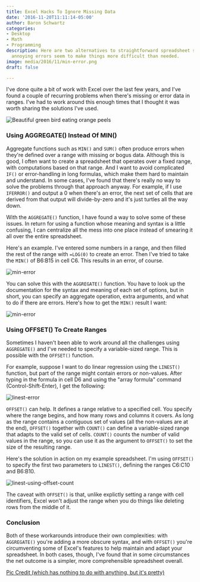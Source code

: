 ```yaml
---
title: Excel Hacks To Ignore Missing Data
date: '2016-11-20T11:11:14-05:00'
author: Baron Schwartz
categories:
- Desktop
- Math
- Programming
description: Here are two alternatives to straightforward spreadsheet syntax when
  annoying errors seem to make things more difficult than needed.
image: media/2016/11/min-error.png
draft: false

---
```

I've done quite a bit of work with Excel over the last few years, and I've found a couple of recurring problems when there's missing or error data in ranges. I've had to work around this enough times that I thought it was worth sharing the solutions I've used.

![Beautiful green bird eating orange peels](/media/2016/11/pexels-photo-191757.jpeg)

<!--more-->

### Using AGGREGATE() Instead Of MIN()

Aggregate functions such as `MIN()` and `SUM()` often produce errors when they're defined over a range with missing or bogus data. Although this is good, I often want to create a spreadsheet that operates over a fixed range, with computations based on that range. And I want to avoid complicated `IF()` or error-handling in long formulas, which make them hard to maintain and understand. In some cases, I've found that there's really no way to solve the problems through that approach anyway. For example, if I use `IFERROR()` and output a 0 when there's an error, the next set of cells that are derived from that output will divide-by-zero and it's just turtles all the way down.

With the `AGGREGATE()` function, I have found a way to solve some of these issues. In return for using a function whose meaning and syntax is a little confusing, I can centralize all the mess into one place instead of smearing it all over the entire spreadsheet.

Here's an example. I've entered some numbers in a range, and then filled the rest of the range with `=LOG(0)` to create an error. Then I've tried to take the `MIN()` of B6:B15 in cell C6\. This results in an error, of course.

![min-error](/media/2016/11/min-error.png)

You can solve this with the `AGGREGATE()` function. You have to look up the documentation for the syntax and meaning of each set of options, but in short, you can specify an aggregate operation, extra arguments, and what to do if there are errors. Here's how to get the `MIN()` result I want:

![min-error](/media/2016/11/aggregate.png)

### Using OFFSET() To Create Ranges

Sometimes I haven't been able to work around all the challenges using `AGGREGATE()` and I've needed to specify a variable-sized range. This is possible with the `OFFSET()` function.

For example, suppose I want to do linear regression using the `LINEST()` function, but part of the range might contain errors or non-values. After typing in the formula in cell D6 and using the "array formula" command (Control-Shift-Enter), I get the following:

![linest-error](/media/2016/11/linest-error.png)

`OFFSET()` can help. It defines a range relative to a specified cell. You specify where the range begins, and how many rows and columns it covers. As long as the range contains a contiguous set of values (all the non-values are at the end), `OFFSET()` together with `COUNT()` can define a variable-sized range that adapts to the valid set of cells. `COUNT()` counts the number of valid values in the range, so you can use it as the argument to `OFFSET()` to set the size of the resulting range.

Here's the solution in action on my example spreadsheet. I'm using `OFFSET()` to specify the first two parameters to `LINEST()`, defining the ranges C6:C10 and B6:B10.

![linest-using-offset-count](/media/2016/11/linest-using-offset-count.png)

The caveat with `OFFSET()` is that, unlike explictly setting a range with cell identifiers, Excel won't adjust the range when you do things like deleting rows from the middle of it.

### Conclusion

Both of these workarounds introduce their own complexities: with `AGGREGATE()` you're adding a more obscure syntax, and with `OFFSET()` you're circumventing some of Excel's features to help maintain and adapt your spreadsheet. In both cases, though, I've found that in some circumstances the net outcome is a simpler, more comprehensible spreadsheet overall.

[Pic Credit (which has nothing to do with anything, but it's pretty)](https://www.pexels.com/photo/green-and-lime-bird-on-gray-wood-log-191757/)
